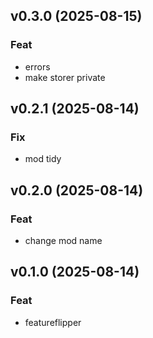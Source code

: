 ## v0.3.0 (2025-08-15)

### Feat

- errors
- make storer private

## v0.2.1 (2025-08-14)

### Fix

- mod tidy

## v0.2.0 (2025-08-14)

### Feat

- change mod name

## v0.1.0 (2025-08-14)

### Feat

- featureflipper
